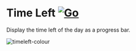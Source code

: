 # Time Left [![Go](https://github.com/BetaPictoris/timeleft/actions/workflows/go.yml/badge.svg)](https://github.com/BetaPictoris/timeleft/actions/workflows/go.yml)
Display the time left of the day as a progress bar. 

![timeleft-colour](https://user-images.githubusercontent.com/65696362/155674372-203151f6-bf40-42ac-87a4-b5cb6b512a2d.png)
<!--![timeleft-nocolour](https://user-images.githubusercontent.com/65696362/155673053-091749e2-a455-4ad7-8019-a89969dcb6e4.png)-->
